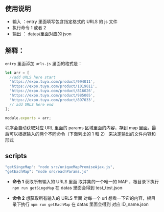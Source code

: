 ## 使用说明

- 输入 ：entry 里面填写包含指定格式的 URLS 的 js 文件
- 执行命令 1 或者 2
- 输出 ： datas/里面对应的 json

## 解释：

`entry` 里面添加 `urls.js` 里面的格式是：

```js
let arr = [
  //add URLS here start
  'https://expo.tuya.com/product/994011',
  'https://expo.tuya.com/product/1019011',
  'https://expo.tuya.com/product/816026',
  'https://expo.tuya.com/product/985005',
  'https://expo.tuya.com/product/897033',
  // add URLS here end
];

module.exports = arr;
```

程序会自动获取对应 URL 里面的 params 区域里面的内容，存到 map 里面。最后可以根据输入的两个不同命令（下面列出的 1 和 2） 来决定输出的文件内容和形式

## scripts

```js
"getSingeMap": "node src/uniqueMapPromiseAjax.js",
"getEachMap": "node src/eachParams.js"
```

- **命令 1** 获取所有输入的 URLS 里面 取并集的一个唯一的 MAP ，根目录下执行 `npm run getSingeMap` 在 datas 里面会得到 test_test.json

- **命令 2** 想获取所有输入的 URLS 里面 对每一个 url 想看一下它的内容，根目录下执行 `npm run getEachMap` 在 datas 里面会得到 对应 ID_name.json
